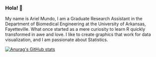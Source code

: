 ### Hola! 👋

My name is Ariel Mundo, I am a Graduate Research Assistant in the Department of Biomedical Engineering at the University of Arkansas, Fayetteville. What once started as a mere curiosity to learn R quickly transformed in awe and love. I like to create graphics that work for data visualization, and I am passionate about Statistics.


[![Anurag's GitHub stats](https://github-readme-stats.vercel.app/api?username=aimundo)](https://github.com/anuraghazra/github-readme-stats)
